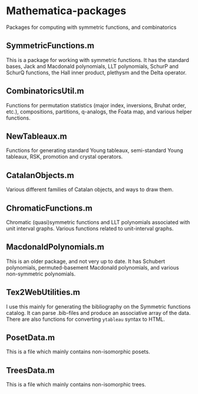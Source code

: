 # Mathematica-packages

Packages for computing with symmetric functions, and  combinatorics


## SymmetricFunctions.m

This is a package for working with symmetric functions.
It has the standard bases, Jack and Macdonald polynomials, LLT polynomials,
SchurP and SchurQ functions, the Hall inner product, plethysm 
and the Delta operator.


## CombinatoricsUtil.m

Functions for permutation statistics (major index, inversions, Bruhat order, etc.), 
compositions, partitions, q-analogs, the Foata map,
and various helper functions.


## NewTableaux.m

Functions for generating standard Young tableaux, semi-standard Young tableaux,
RSK, promotion and crystal operators.



## CatalanObjects.m

Various different families of Catalan objects,
and ways to draw them.



## ChromaticFunctions.m

Chromatic (quasi)symmetric functions and LLT polynomials
associated with unit interval graphs.
Various functions related to unit-interval graphs.


## MacdonaldPolynomials.m

This is an older package, and not very up to date.
It has Schubert polynomials, permuted-basement Macdonald polynomials,
and various non-symmetric polynomials.

## Tex2WebUtilities.m

I use this mainly for generating the bibliography on the Symmetric functions catalog.
It can parse .bib-files and produce an associative array
of the data. 
There are also functions for converting `ytableau` syntax to HTML.


## PosetData.m

This is a file which mainly contains non-isomorphic posets.

## TreesData.m

This is a file which mainly contains non-isomorphic trees.
